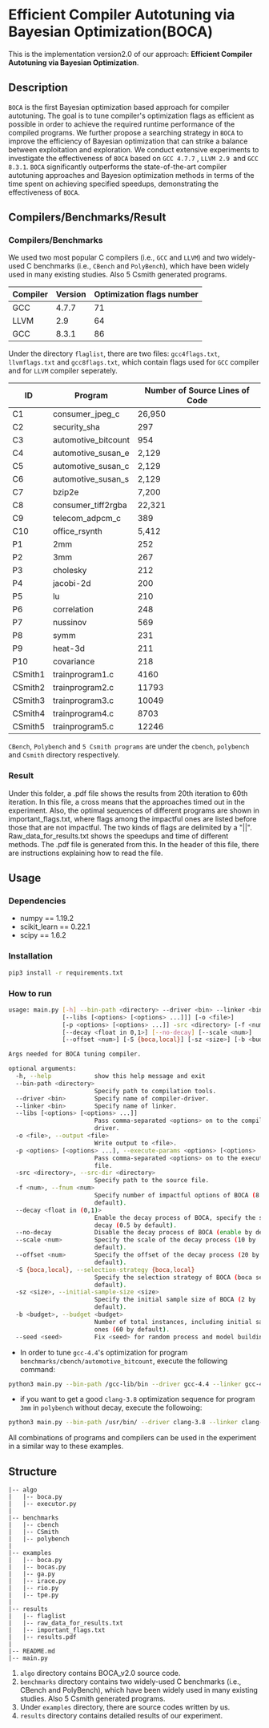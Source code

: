 # Efficient Compiler Autotuning via Bayesian Optimization(BOCA)

This is the implementation version2.0 of our approach: **Efficient Compiler Autotuning via Bayesian Optimization**.

## Description

`BOCA` is  the first Bayesian optimization based approach for compiler autotuning. The goal is to tune compiler's optimization flags as efficient as possible in order to achieve the required runtime performance of the compiled programs. We further propose a searching strategy in `BOCA` to improve the efficiency of Bayesian optimization that can strike a balance between exploitation and exploration. We conduct extensive experiments to investigate the effectiveness of `BOCA` based on `GCC 4.7.7` , `LLVM 2.9 `and `GCC 8.3.1`. `BOCA` significantly outperforms the state-of-the-art compiler autotuning approaches and Bayesion optimization methods in terms of the time spent on achieving specified speedups, demonstrating the effectiveness of `BOCA`.

## Compilers/Benchmarks/Result

### Compilers/Benchmarks
We used two most popular C compilers (i.e., `GCC` and `LLVM`) and two widely-used C benchmarks (i.e., `CBench` and `PolyBench`), which have been widely used in many existing studies. Also 5 Csmith generated programs. 

| Compiler | Version | Optimization flags number |
| -------- | ------- | ------------------------- |
| GCC      | 4.7.7   | 71                        |
| LLVM     | 2.9     | 64                        |
| GCC      | 8.3.1   | 86                        |

Under the directory `flaglist`, there are two files: `gcc4flags.txt`,` llvmflags.txt` and  `gcc8flags.txt`, which contain flags used for `GCC` compiler and for `LLVM` compiler seperately.


| ID      | Program             | Number of Source Lines of Code |
| ------- | ------------------- | ------------------------------ |
| C1      | consumer_jpeg_c     | 26,950                         |
| C2      | security_sha        | 297                            |
| C3      | automotive_bitcount | 954                            |
| C4      | automotive_susan_e  | 2,129                          |
| C5      | automotive_susan_c  | 2,129                          |
| C6      | automotive_susan_s  | 2,129                          |
| C7      | bzip2e              | 7,200                          |
| C8      | consumer_tiff2rgba  | 22,321                         |
| C9      | telecom_adpcm_c     | 389                            |
| C10     | office_rsynth       | 5,412                          |
| P1      | 2mm                 | 252                            |
| P2      | 3mm                 | 267                            |
| P3      | cholesky            | 212                            |
| P4      | jacobi-2d           | 200                            |
| P5      | lu                  | 210                            |
| P6      | correlation         | 248                            |
| P7      | nussinov            | 569                            |
| P8      | symm                | 231                            |
| P9      | heat-3d             | 211                            |
| P10     | covariance          | 218                            |
| CSmith1 | trainprogram1.c     | 4160                           |
| CSmith2 | trainprogram2.c     | 11793                          |
| CSmith3 | trainprogram3.c     | 10049                          |
| CSmith4 | trainprogram4.c     | 8703                           |
| CSmith5 | trainprogram5.c     | 12246                          |

`CBench`, `Polybench` and `5 Csmith programs` are under the `cbench`, `polybench` and `Csmith` directory respectively.

### Result

Under this folder, a .pdf file shows the results from 20th iteration to 60th iteration. In this file, a cross means that the approaches timed out in the experiment.
Also, the optimal sequences of different programs are shown in important_flags.txt, where flags among the impactful ones are listed before those that are not impactful. The two kinds of flags are delimited by a "||".
Raw_data_for_results.txt shows the speedups and time of different methods. The .pdf file is generated from this. In the header of this file, there are instructions explaining how to read the file.

## Usage 

### Dependencies
* numpy == 1.19.2
* scikit_learn == 0.22.1
* scipy == 1.6.2

### Installation
```bash
pip3 install -r requirements.txt
```

### How to run
```bash
usage: main.py [-h] --bin-path <directory> --driver <bin> --linker <bin>
               [--libs [<options> [<options> ...]]] [-o <file>]
               [-p <options> [<options> ...]] -src <directory> [-f <num>]
               [--decay <float in 0,1>] [--no-decay] [--scale <num>]
               [--offset <num>] [-S {boca,local}] [-sz <size>] [-b <budget>]

Args needed for BOCA tuning compiler.

optional arguments:
  -h, --help            show this help message and exit
  --bin-path <directory>
                        Specify path to compilation tools.
  --driver <bin>        Specify name of compiler-driver.
  --linker <bin>        Specify name of linker.
  --libs [<options> [<options> ...]]
                        Pass comma-separated <options> on to the compiler-
                        driver.
  -o <file>, --output <file>
                        Write output to <file>.
  -p <options> [<options> ...], --execute-params <options> [<options> ...]
                        Pass comma-separated <options> on to the executable
                        file.
  -src <directory>, --src-dir <directory>
                        Specify path to the source file.
  -f <num>, --fnum <num>
                        Specify number of impactful options of BOCA (8 by
                        default).
  --decay <float in (0,1)>
                        Enable the decay process of BOCA, specify the speed of
                        decay (0.5 by default).
  --no-decay            Disable the decay process of BOCA (enable by default).
  --scale <num>         Specify the scale of the decay process (10 by
                        default).
  --offset <num>        Specify the offset of the decay process (20 by
                        default).
  -S {boca,local}, --selection-strategy {boca,local}
                        Specify the selection strategy of BOCA (boca search by
                        default).
  -sz <size>, --initial-sample-size <size>
                        Specify the initial sample size of BOCA (2 by
                        default).
  -b <budget>, --budget <budget>
                        Number of total instances, including initial sampled
                        ones (60 by default).
  --seed <seed>         Fix <seed> for random process and model building.
```
* In order to tune `gcc-4.4`'s optimization for program `benchmarks/cbench/automotive_bitcount`, execute the following command:
```bash
python3 main.py --bin-path /gcc-lib/bin --driver gcc-4.4 --linker gcc-4.4 --src-dir 'benchmarks/cbench/automotive_bitcount' --execute-params 20
```
* if you want to get a good `clang-3.8` optimization sequence for program `3mm` in `polybench` without decay, execute the followoing:
```bash
python3 main.py --bin-path /usr/bin/ --driver clang-3.8 --linker clang-3.8 --src-dir 'benchmarks/polybench/linear-algebra/kernels/3mm' --libs '-I benchmarks/polybench/utilities benchmarks/polybench/utilities/polybench.c'
```

All combinations of programs and compilers can be used in the experiment in a similar way to these examples.

## Structure
```
|-- algo
|   |-- boca.py
|   |-- executor.py
|
|-- benchmarks
|   |-- cbench
|   |-- CSmith
|   |-- polybench
|
|-- examples
|   |-- boca.py
|   |-- bocas.py
|   |-- ga.py
|   |-- irace.py
|   |-- rio.py
|   |-- tpe.py
|
|-- results
|   |-- flaglist
|   |-- raw_data_for_results.txt
|   |-- important_flags.txt
|   |-- results.pdf
|
|-- README.md
|-- main.py
```
1. `algo` directory contains BOCA_v2.0 source code.
2. `benchmarks` directory contains two widely-used C benchmarks (i.e., CBench and PolyBench), which have been widely used in many existing studies. Also 5 Csmith generated programs.
3. Under `examples` directory, there are source codes written by us.
4. `results` directory contains detailed results of our experiment.